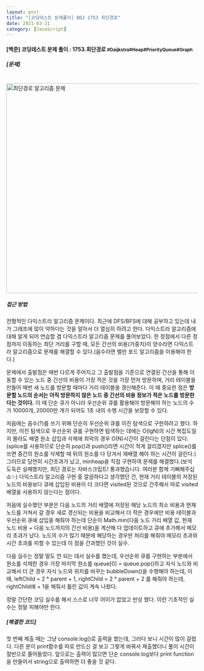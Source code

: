```yaml
---
layout: post
title: "[코딩테스트 문제풀이] BOJ 1753 최단경로"
date: 2021-03-21
category: [JavaScript]
---
```



<h4> [백준] 코딩테스트 문제 풀이 : 1753.최단경로 <small>#Daijkstra#Heap#PriorityQueue#Graph</small></h4>

<h5>[문제]</h5>
<br>
<img width="550" alt="최단경로 알고리즘 문제" src="https://user-images.githubusercontent.com/49034615/111906742-7dc8bd80-8a95-11eb-8fba-557611963240.png">
<br>


<h5>접근 방법</h5>
전형적인 다익스트라 알고리즘 문제이다. 최근에 DFS/BFS에 대해 공부하고 있는데 내가 그래프에 많이 약하다는 것을 알아서 더 열심히 하려고 한다. 다익스트라 알고리즘에 대해 알게 되어 연습할 겸 다익스트라 알고리즘
문제를 풀어보았다. 한 정점에서 다른 정점까지 이동하는 최단 거리를 구할 때, 모든 간선의 비용(가중치)이 양수라면 다익스트라 알고리즘으로 문제를 해결할 수 있다.(음수라면 벨만 포드 알고리즘을 이용해야 한다.)

문제에서 출발점은 매번 다르게 주어지고 그 출발점을 기준으로 연결된 간선을 통해 이동할 수 있는 노드 중 간선의 비용이 가장 적은 것을 가장 먼저 방문하며, 거리 테이블을 만들어 매번 새 노드를 방문할 때마다 
거리 테이블을 갱신해준다. 이 때 중요한 점은 <b> 방문할 노드의 순서는 아직 방문하지 않은 노드 중 간선의 비용 정보가 적은 노드를 방문한다는 것이다.</b> 이 때 단순 큐가 아니라 우선순위 큐를 활용해야 방문해야
하는 노드의 수가 10000개, 20000만 개가 되어도 1초 내의 수행 시간을 보장할 수 있다. 

처음에는 꼼수(?)를 쓰기 위해 단순히 우선순위 큐를 이진 탐색으로 구현하려고 했다. 하지만, 이진 탐색으로 우선순위 큐를 구현하면 탐색하는 데에는 O(lgN)의 시간 복잡도일지 몰라도 배열 원소 삽입과 삭제에
최악의 경우 O(N)시간이 걸린다는 단점이 있다. (splice를 사용하므로 단순히 pop()과 push()라면 시간이 적게 걸리겠지만 splice()를 쓰면 중간의 원소를 삭제할 때 뒤의 원소를 다 당겨서 재배열 해야 하는 시간이
걸린다.)
그러므로 당연히 시간초과가 났고, minheap을 직접 구현하여 문제를 해결했다.(보석 도둑은 실패했지만, 최단 경로는 자바스크립트! 통과했습니다. 여러분 함께 기뻐해주십쇼✨)
다익스트라 알고리즘 구현 중 깔끔하다고 생각했던 건, 현재 거리 테이블의 저장된 노드의 비용보다 큐에 삽입된 비용이 더 크다면 visited된 것으로 간주해서 따로 visited 배열을 사용하지 않는다는 점이다.

처음에 실수했던 부분은 다음 노드의 거리 배열에 저장된 해당 노드의 최소 비용과 현재 노드를 거쳐서 갈 경우 새로 갱신되는 비용을 비교해서 더 작은 경우에만 비용 테이블과 우선순위 큐에 삽입을 해줘야 하는데
단순이 Math.min(다음 노드 거리 배열 값, 현재 노드 비용 + 다음 노드까지의 간선 비용)을 계산해 다 업데이트하고 큐에 추가해서 메모리 초과가 났다. 노드의 수가 많기 때문에 해당하는 경우만 처리를 해줘야 
메모리 초과와 시간 초과를 피할 수 있는데 이 점을 간과했던 것이 실수. 

다음 실수는 정말 말도 안 되는 데서 실수를 했는데, 우선순위 큐를 구현하는 부분에서 원소를 삭제한 경우 가장 마지막 원소를 queue[0] = queue.pop()하고 자식 노드와 비교해서 더 큰 경우 자식 노드와
위치를 바꾸는 bubbleDown()을 수행해야 하는데, 이 때, leftChild = 2 * parent + 1, rightChild = 2 * parent + 2 를 해줘야 하는데, rightChild에 + 1을 해줘서 틀린 값이 계속 나왔다.

정말 간단한 코딩 실수를 해서 스스로 너무 어이가 없었고 반성 했다. 이런 기초적인 실수는 정말 피해야만 한다. 


<h5>[해결한 코드]</h5>

첫 번째 제출 때는 그냥 console.log()로 출력을 했는데, 그러다 보니 시간이 많이 걸렸다. 다른 분이 print함수를 따로 만드신 걸 보고 그렇게 바꿔서 제출했더니 풀이 시간이 절반으로 줄어들었다.
앞으로는 출력이 많으면 단순 console.log보다 print function을 만들어서 string으로 출력하면 더 좋을 것 같다.

<script src="https://gist.github.com/SUPINKIM/6da66d5863acd3cde76ea965ffb4d3f7.js"></script>


